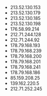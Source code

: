 * 213.52.130.153
* 213.52.130.179
* 213.52.130.185
* 213.52.130.198
* 176.58.99.214
* 212.71.244.128
* 212.71.244.92
* 178.79.168.193
* 178.79.168.239
* 178.79.168.200
* 178.79.168.201
* 178.79.168.241
* 178.79.168.186
* 85.159.208.25
* 139.162.220.5
* 212.71.252.245